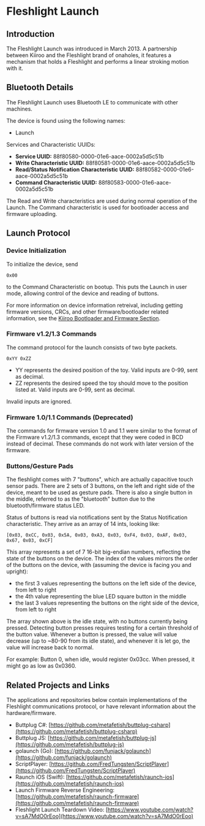 # Fleshlight Launch

## Introduction

The Fleshlight Launch was introduced in March 2013. A partnership
between Kiiroo and the Fleshlight brand of onaholes, it features a
mechanism that holds a Fleshlight and performs a linear stroking
motion with it.

## Bluetooth Details

The Fleshlight Launch uses Bluetooth LE to communicate with other machines. 

The device is found using the following names:

- Launch

Services and Characteristic UUIDs:

- **Service UUID:** 88f80580-0000-01e6-aace-0002a5d5c51b
- **Write Characteristic UUID:** 88f80581-0000-01e6-aace-0002a5d5c51b
- **Read/Status Notification Characteristic UUID:** 88f80582-0000-01e6-aace-0002a5d5c51b
- **Command Characteristic UUID:** 88f80583-0000-01e6-aace-0002a5d5c51b

The Read and Write characteristics are used during normal operation of
the Launch. The Command characteristic is used for bootloader access
and firmware uploading.

## Launch Protocol

### Device Initialization

To initialize the device, send

```
0x00
```

to the Command Characteristic on bootup. This puts the Launch in user
mode, allowing control of the device and reading of buttons.

For more information on device information retreival, including
getting firmware versions, CRCs, and other firmware/bootloader
related information, see the [Kiiroo Bootloader and Firmware
Section](../firmware/kiiroo.md).

### Firmware v1.2/1.3 Commands

The command protocol for the launch consists of two byte packets.

```
0xYY 0xZZ
```

- YY represents the desired position of the toy. Valid inputs are
  0-99, sent as decimal.
- ZZ represents the desired speed the toy should move to the position
  listed at. Valid inputs are 0-99, sent as decimal.

Invalid inputs are ignored.

### Firmware 1.0/1.1 Commands (Deprecated)

The commands for firmware version 1.0 and 1.1 were similar to the
format of the Firmware v1.2/1.3 commands, except that they were coded
in BCD instead of decimal. These commands do not work with later
version of the firmware.

### Buttons/Gesture Pads

The fleshlight comes with 7 "buttons", which are actually capacitive
touch sensor pads. There are 2 sets of 3 buttons, on the left and
right side of the device, meant to be used as gesture pads. There is
also a single button in the middle, referred to as the "bluetooth"
button due to the bluetooth/firmware status LED.

Status of buttons is read via notifications sent by the Status
Notification characteristic. They arrive as an array of 14 ints,
looking like:

```
[0x03, 0xCC, 0x03, 0x5A, 0x03, 0xA3, 0x03, 0xF4, 0x03, 0xAF, 0x03, 0x67, 0x03, 0xCF]
```

This array represents a set of 7 16-bit big-endian numbers, reflecting
the state of the buttons on the device. The index of the values
mirrors the order of the buttons on the device, with (assuming the
device is facing you and upright):

- the first 3 values representing the buttons on the left side of the
  device, from left to right
- the 4th value representing the blue LED square button in the middle
- the last 3 values representing the buttons on the right side of the
  device, from left to right

The array shown above is the idle state, with no buttons currently
being pressed. Detecting button presses requires testing for a certain
threshold of the button value. Whenever a button is pressed, the value
will value decrease (up to ~80-90 from its idle state), and whenever
it is let go, the value will increase back to normal. 

For example: Button 0, when idle, would register 0x03cc. When pressed, it might go
as low as 0x0360. 

## Related Projects and Links

The applications and repositories below contain implementations of the
Fleshlight communications protocol, or have relevant information about
the hardware/firmware.

* Buttplug C\#: [https://github.com/metafetish/buttplug-csharp](https://github.com/metafetish/buttplug-csharp)
* Buttplug JS: [https://github.com/metafetish/buttplug-js](https://github.com/metafetish/buttplug-js)
* golaunch (Go): [https://github.com/funjack/golaunch](https://github.com/funjack/golaunch)
* ScriptPlayer: [https://github.com/FredTungsten/ScriptPlayer](https://github.com/FredTungsten/ScriptPlayer)
* Raunch iOS (Swift): [https://github.com/metafetish/raunch-ios](https://github.com/metafetish/raunch-ios)
* Launch Firmware Reverse Engineering: [https://github.com/metafetish/raunch-firmware](https://github.com/metafetish/raunch-firmware)
* Fleshlight Launch Teardown Video: [https://www.youtube.com/watch?v=sA7MdO0rEoo](https://www.youtube.com/watch?v=sA7MdO0rEoo)
